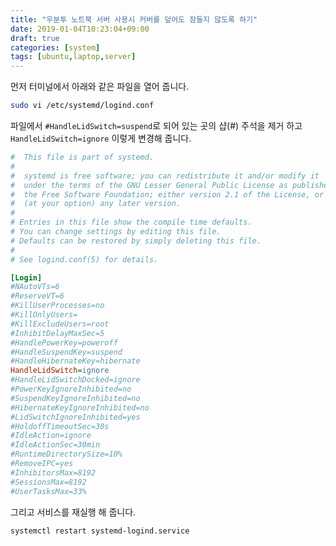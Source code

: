 ```yaml
---
title: "우분투 노트북 서버 사용시 커버를 덮어도 잠들지 않도록 하기"
date: 2019-01-04T10:23:04+09:00
draft: true
categories: [system]
tags: [ubuntu,laptop,server]
---
```


먼저 터미널에서 아래와 같은 파일을 열어 줍니다.
<!--more-->

```bash
sudo vi /etc/systemd/logind.conf
```



파일에서 `#HandleLidSwitch=suspend`로 되어 있는 곳의 샵(#) 주석을 제거 하고 `HandleLidSwitch=ignore` 이렇게 변경해 줍니다.

```ini
#  This file is part of systemd.
#
#  systemd is free software; you can redistribute it and/or modify it
#  under the terms of the GNU Lesser General Public License as published by
#  the Free Software Foundation; either version 2.1 of the License, or
#  (at your option) any later version.
#
# Entries in this file show the compile time defaults.
# You can change settings by editing this file.
# Defaults can be restored by simply deleting this file.
#
# See logind.conf(5) for details.

[Login]
#NAutoVTs=6
#ReserveVT=6
#KillUserProcesses=no
#KillOnlyUsers=
#KillExcludeUsers=root
#InhibitDelayMaxSec=5
#HandlePowerKey=poweroff
#HandleSuspendKey=suspend
#HandleHibernateKey=hibernate
HandleLidSwitch=ignore
#HandleLidSwitchDocked=ignore
#PowerKeyIgnoreInhibited=no
#SuspendKeyIgnoreInhibited=no
#HibernateKeyIgnoreInhibited=no
#LidSwitchIgnoreInhibited=yes
#HoldoffTimeoutSec=30s
#IdleAction=ignore
#IdleActionSec=30min
#RuntimeDirectorySize=10%
#RemoveIPC=yes
#InhibitorsMax=8192
#SessionsMax=8192
#UserTasksMax=33%
```



그리고 서비스를 재실행 해 줍니다.

```bash
systemctl restart systemd-logind.service
```

